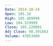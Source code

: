 ```yaml
---
Date: 2014-10-24
Open: 105.18
High: 105.489998
Low: 104.529999
Close: 105.220001
Adj Close: 98.391663
Volume: 47053900
---
```

